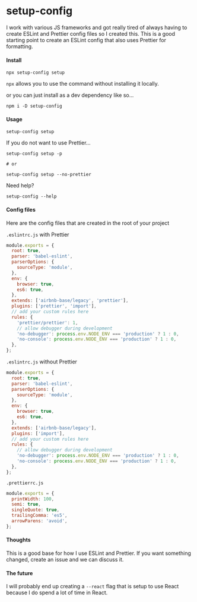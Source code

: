 # setup-config

I work with various JS frameworks and got really tired of always having to create ESLint and Prettier
config files so I created this. This is a good starting point to create an ESLint config that also
uses Prettier for formatting.

#### Install
`npx setup-config setup`
    
`npx` allows you to use the command without installing it locally.

or you can just install as a dev dependency like so...

```
npm i -D setup-config 
```

#### Usage
```
setup-config setup
```
If you do not want to use Prettier...

```
setup-config setup -p

# or

setup-config setup --no-prettier
```

Need help?

```
setup-config --help
```

#### Config files
Here are the config files that are created in the root of your project

`.eslintrc.js` with Prettier
```js
module.exports = {
  root: true,
  parser: 'babel-eslint',
  parserOptions: {
    sourceType: 'module',
  },
  env: {
    browser: true,
    es6: true,
  },
  extends: ['airbnb-base/legacy', 'prettier'],
  plugins: ['prettier', 'import'],
  // add your custom rules here
  rules: {
    'prettier/prettier': 1,
    // allow debugger during development
    'no-debugger': process.env.NODE_ENV === 'production' ? 1 : 0,
    'no-console': process.env.NODE_ENV === 'production' ? 1 : 0,
  },
};

```

`.eslintrc.js` without Prettier
```js
module.exports = {
  root: true,
  parser: 'babel-eslint',
  parserOptions: {
    sourceType: 'module',
  },
  env: {
    browser: true,
    es6: true,
  },
  extends: ['airbnb-base/legacy'],
  plugins: ['import'],
  // add your custom rules here
  rules: {
    // allow debugger during development
    'no-debugger': process.env.NODE_ENV === 'production' ? 1 : 0,
    'no-console': process.env.NODE_ENV === 'production' ? 1 : 0,
  },
};
```

`.prettierrc.js`
```js
module.exports = {
  printWidth: 100,
  semi: true,
  singleQuote: true,
  trailingComma: 'es5',
  arrowParens: 'avoid',
};
```

#### Thoughts
This is a good base for how I use ESLint and Prettier. If you want something changed, create an 
issue and we can discuss it.

#### The future
I will probably end up creating a `--react` flag that is setup to use React because I do spend a lot
of time in React.
